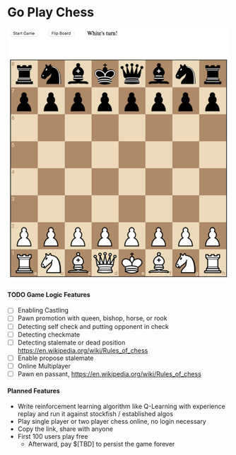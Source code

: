 # Go Play Chess

![Go Play Chess](images/go_chess.jpg)


#### TODO Game Logic Features
* [ ] Enabling Castling
* [ ] Pawn promotion with queen, bishop, horse, or rook
* [ ] Detecting self check and putting opponent in check
* [ ] Detecting checkmate
* [ ] Detecting stalemate or dead position https://en.wikipedia.org/wiki/Rules_of_chess
* [ ] Enable propose stalemate
* [ ] Online Multiplayer
* [ ] Pawn en passant, https://en.wikipedia.org/wiki/Rules_of_chess
 
#### Planned Features

* Write reinforcement learning algorithm like Q-Learning with experience replay and run it against stockfish / established algos
* Play single player or two player chess online, no login necessary
* Copy the link, share with anyone
* First 100 users play free
    * Afterward, pay $[TBD] to persist the game forever